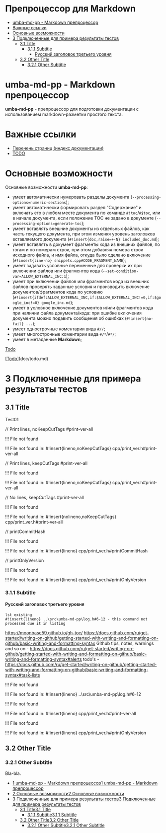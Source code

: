 # Препроцессор для Markdown

  - [umba-md-pp - Markdown препроцессор](#user-content-umba-md-pp---markdown-препроцессор)
  - [Важные ссылки](#user-content-важные-ссылки)
  - [Основные возможности](#user-content-основные-возможности)
  - [3 Подключенные для примера результаты тестов](#user-content-3-подключенные-для-примера-результаты-тестов)
    - [3.1 Title](#user-content-31-title)
      - [3.1.1 Subtitle](#user-content-311-subtitle)
        - [Русский заголовок третьего уровня](#user-content-русский-заголовок-третьего-уровня)
    - [3.2 Other Title](#user-content-32-other-title)
      - [3.2.1 Other Subtitle](#user-content-321-other-subtitle)


# umba-md-pp - Markdown препроцессор

**umba-md-pp** - препроцессор для подготовки документации с использованием markdown-разметки 
простого текста.

# Важные ссылки

 - [Перечень страниц (индекс документации)](pages.md)
 - [TODO](doc/todo.md)


# Основные возможности

Основные возможности **umba-md-pp**:

  - умеет автоматически нумеровать разделы документа (`--processing-options=numeric-sections`);
  - умеет автоматически формировать раздел "Содержание" и включать его в любом месте документа
    по команде `#!toc`/`#$toc`,
    или в начале документа, если положение TOC не задано в документе (`--processing-options=generate-toc`);
  - умеет вставлять внешние документы из отдельных файлов, как часть текущего документа,
    при этом изменяя уровень заголовков вставляемого документа (`#!insert{doc,raise=+-N} included_doc.md`);
  - умеет вставлять в документ фрагменты кода из внешних файлов, по тэгам и по номерам 
    строк, при этом добавляя номера строк исходного файла, и имя файла, откуда было сделано 
    включение (`#!insert{line-no} snippets.cpp#CODE_FRAGMENT_NAME`);
  - умеет задавать условные переменные для проверки их при включении файлов или фрагментов кода (`--set-condition-var=ALLOW_EXTERNAL_INC:1`);
  - умеет при включении файлов или фрагментов кода из внешних файлов проверять заданные условия и производить 
    включение документов/фрагментов кода по условию (`#!insert{ifdef:ALLOW_EXTERNAL_INC,if:$ALLOW_EXTERNAL_INC!=0,if:$google_inc!=0} google_inc.md`);
  - умеет в условное включение документов и/или фрагментов кода при наличии файла документа/кода: при ошибке 
    включения документа можно подавить сообщения об ошибках (`#!insert{no-fail} ...`);
  - умеет однострочные коментарии вида `#//`;
  - умеет многострочные коментарии вида `#/*`/`#*/`;
  - умеет в метаданные **Markdown**;


[Todo](doc/icons/todo-list-50.png)

[[Todo](doc/icons/todo-list-50.png)](doc/todo.md)







# 3 Подключенные для примера результаты тестов



## 3.1 Title

Test01

// Print lines, noKeepCutTags #print-ver-all

!!! File not found

!!! File not found in: 
#!insert{lineno,noKeepCutTags} cpp/print_ver.h#print-ver-all


// Print lines, keepCutTags   #print-ver-all

!!! File not found

!!! File not found in: 
#!insert{lineno,noKeepCutTags} cpp/print_ver.h#print-ver-all


// No lines, keepCutTags   #print-ver-all

!!! File not found

!!! File not found in: 
#!insert{nolineno,noKeepCutTags} cpp/print_ver.h#print-ver-all


// printCommitHash

!!! File not found

!!! File not found in: 
#!insert{lineno} cpp/print_ver.h#printCommitHash


// printOnlyVersion

!!! File not found

!!! File not found in: 
#!insert{lineno} cpp/print_ver.h#printOnlyVersion


### 3.1.1 Subtitle
#### Русский заголовок третьего уровня

```
lst existing
#!insert{lineno} ..\src\umba-md-pp\log.h#6-12 - this command not processed due it in listing
```

https://moonbase59.github.io/gh-toc/
https://docs.github.com/ru/get-started/writing-on-github/getting-started-with-writing-and-formatting-on-github/basic-writing-and-formatting-syntax
Github tips, notes, warnings and so on - https://docs.github.com/ru/get-started/writing-on-github/getting-started-with-writing-and-formatting-on-github/basic-writing-and-formatting-syntax#alerts
todo's - https://docs.github.com/ru/get-started/writing-on-github/getting-started-with-writing-and-formatting-on-github/basic-writing-and-formatting-syntax#task-lists

!!! File not found

!!! File not found in: 
#!insert{lineno} ..\src\umba-md-pp\log.h#6-12

!!! File not found

!!! File not found in: 
#!insert{lineno} cpp/print_ver.h#print-ver-all

!!! File not found

!!! File not found in: 
#!insert{lineno} cpp/print_ver.h#printOnlyVersion

## 3.2 Other Title

### 3.2.1 Other Subtitle

Bla-bla.

  - [1 umba-md-pp - Markdown препроцессор](user-content-1-umba-md-pp---markdown-препроцессор)[1 umba-md-pp - Markdown препроцессор](#)
  - [2 Основные возможности](user-content-2-основные-возможности)[2 Основные возможности](#)
  - [3 Подключенные для примера результаты тестов](user-content-3-подключенные-для-примера-результаты-тестов)[3 Подключенные для примера результаты тестов](#)
    - [3.1 Title](user-content-31-title)[3.1 Title](#)
      - [3.1.1 Subtitle](user-content-311-subtitle)[3.1.1 Subtitle](#)
    - [3.2 Other Title](user-content-32-other-title)[3.2 Other Title](#)
      - [3.2.1 Other Subtitle](user-content-321-other-subtitle)[3.2.1 Other Subtitle](#)




